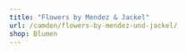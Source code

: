 ```yaml
---
title: "Flowers by Mendez & Jackel"
url: /camden/flowers-by-mendez-und-jackel/
shop: Blumen
---
```

